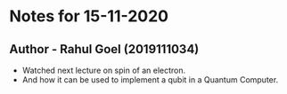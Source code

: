 # Notes for 15-11-2020
## Author - Rahul Goel (2019111034)

- Watched next lecture on spin of an electron.
- And how it can be used to implement a qubit in a Quantum Computer.
